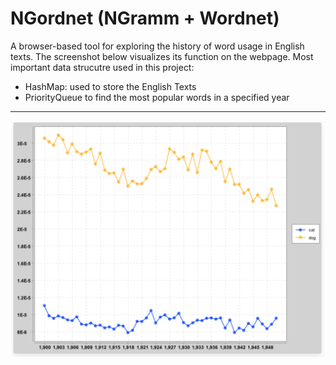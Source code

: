 # NGordnet (NGramm + Wordnet) 
  A browser-based tool for exploring the history of word usage in English texts. The screenshot below visualizes its function on the webpage.
  Most important data strucutre used in this project:
- HashMap: used to store the English Texts
- PriorityQueue to find the most popular words in a specified year

---
<img src="sketch map.png" alt="Alt text" title="Optional title">
